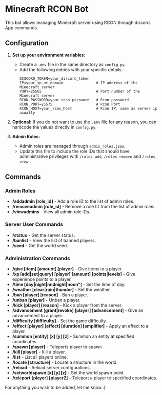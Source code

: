 # Minecraft RCON Bot

This bot allows managing Minecraft server using RCON through discord. App commands.

## Configuration

1. **Set up your environment variables:**
   - Create a `.env` file in the same directory as `config.py`.
   - Add the following entries with your specific details:
     ```env
     DISCORD_TOKEN=your_discord_token
     IP=your_ip_or_domain               # IP address of the Minecraft server
     PORT=25565                         # Port number of the Minecraft server
     RCON_PASSWORD=your_rcon_password   # Rcon password
     RCON_PORT=25575                    # Rcon Port
     RCON_HOST=your_rcon_host           # Rcon IP, same as server ip usually
     ```
     
2. **Optional:** If you do not want to use the `.env` file for any reason, you can hardcode the values directly in `config.py`.

3. **Admin Roles:**
   - Admin roles are managed through `admin_roles.json`.
   - Update this file to include the role IDs that should have administrative privileges with `/roles add`, `/roles remove` and `/roles view`.

## Commands

### Admin Roles
- **/addadmin [role_id]** - Add a role ID to the list of admin roles.
- **/removeadmin [role_id]** - Remove a role ID from the list of admin roles.
- **/viewadmins** - View all admin role IDs.

### Server User Commands
- **/status** - Get the server status.
- **/banlist** - View the list of banned players.
- **/seed** - Get the world seed.

### Administration Commands
- **/give [item] [amount] [player]** - Give items to a player.
- **/xp [add|set|query] [player] [amount] [points|levels]** - Give experience points to a player.
- **/time [day|night|midnight|noon"]** - Set the time of day.
- **/weather [clear|rain|thunder]** - Set the weather.
- **/ban [player] [reason]** - Ban a player.
- **/unban [player]** - Unban a player.
- **/kick [player] [reason]** - Kick a player from the server.
- **/advancement [grant|revoke] [player] [advancement]** - Give an advancement to a player.
- **/difficulty [difficulty]** - Set the game difficulty.
- **/effect [player] [effect] [duration] [amplifier]** - Apply an effect to a player.
- **/summon [entity] [x] [y] [z]** - Summon an entity at specified coordinates.
- **/spawn [player]** - Teleports player to spawn
- **/kill [player]** - Kill a player.
- **/list** - List all players online.
- **/locate [structure]** - Locate a structure in the world.
- **/reload** - Reload server configurations.
- **/setworldspawn [x] [y] [z]** - Set the world spawn point.
- **/teleport [player] [player2]** - Teleport a player to specified coordinates.

For anything you wish to be added, let me know :)

